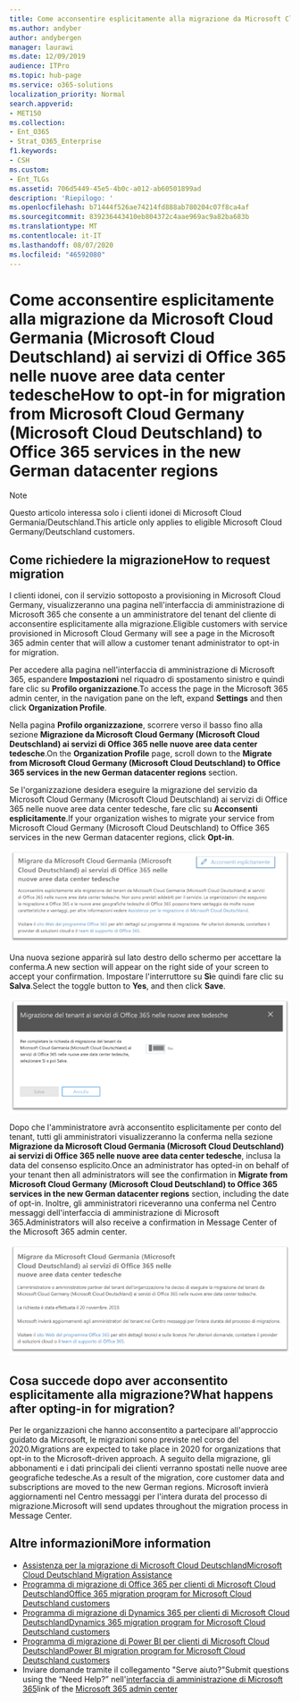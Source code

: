 ```yaml
---
title: Come acconsentire esplicitamente alla migrazione da Microsoft Cloud Germania (Microsoft Cloud Deutschland) ai servizi di Office 365 nelle nuove aree data center tedesche
ms.author: andyber
author: andybergen
manager: laurawi
ms.date: 12/09/2019
audience: ITPro
ms.topic: hub-page
ms.service: o365-solutions
localization_priority: Normal
search.appverid:
- MET150
ms.collection:
- Ent_O365
- Strat_O365_Enterprise
f1.keywords:
- CSH
ms.custom:
- Ent_TLGs
ms.assetid: 706d5449-45e5-4b0c-a012-ab60501899ad
description: 'Riepilogo: '
ms.openlocfilehash: b71444f526ae74214fd888ab780204c07f8ca4af
ms.sourcegitcommit: 839236443410eb804372c4aae969ac9a82ba683b
ms.translationtype: MT
ms.contentlocale: it-IT
ms.lasthandoff: 08/07/2020
ms.locfileid: "46592080"
---
```

# <a name="how-to-opt-in-for-migration-from-microsoft-cloud-germany-microsoft-cloud-deutschland-to-office-365-services-in-the-new-german-datacenter-regions"></a><span data-ttu-id="98c33-103">Come acconsentire esplicitamente alla migrazione da Microsoft Cloud Germania (Microsoft Cloud Deutschland) ai servizi di Office 365 nelle nuove aree data center tedesche</span><span class="sxs-lookup"><span data-stu-id="98c33-103">How to opt-in for migration from Microsoft Cloud Germany (Microsoft Cloud Deutschland) to Office 365 services in the new German datacenter regions</span></span>

>[!Note]
><span data-ttu-id="98c33-104">Questo articolo interessa solo i clienti idonei di Microsoft Cloud Germania/Deutschland.</span><span class="sxs-lookup"><span data-stu-id="98c33-104">This article only applies to eligible Microsoft Cloud Germany/Deutschland customers.</span></span>
>

## <a name="how-to-request-migration"></a><span data-ttu-id="98c33-105">Come richiedere la migrazione</span><span class="sxs-lookup"><span data-stu-id="98c33-105">How to request migration</span></span>

<span data-ttu-id="98c33-106">I clienti idonei, con il servizio sottoposto a provisioning in Microsoft Cloud Germany, visualizzeranno una pagina nell'interfaccia di amministrazione di Microsoft 365 che consente a un amministratore del tenant del cliente di acconsentire esplicitamente alla migrazione.</span><span class="sxs-lookup"><span data-stu-id="98c33-106">Eligible customers with service provisioned in Microsoft Cloud Germany will see a page in the Microsoft 365 admin center that will allow a customer tenant administrator to opt-in for migration.</span></span>

<span data-ttu-id="98c33-107">Per accedere alla pagina nell'interfaccia di amministrazione di Microsoft 365, espandere **Impostazioni** nel riquadro di spostamento sinistro e quindi fare clic su **Profilo organizzazione**.</span><span class="sxs-lookup"><span data-stu-id="98c33-107">To access the page in the Microsoft 365 admin center, in the navigation pane on the left, expand **Settings** and then click **Organization Profile**.</span></span>

<span data-ttu-id="98c33-108">Nella pagina **Profilo organizzazione**, scorrere verso il basso fino alla sezione **Migrazione da Microsoft Cloud Germany (Microsoft Cloud Deutschland) ai servizi di Office 365 nelle nuove aree data center tedesche**.</span><span class="sxs-lookup"><span data-stu-id="98c33-108">On the **Organization Profile** page, scroll down to the **Migrate from Microsoft Cloud Germany (Microsoft Cloud Deutschland) to Office 365 services in the new German datacenter regions** section.</span></span>

<span data-ttu-id="98c33-109">Se l'organizzazione desidera eseguire la migrazione del servizio da Microsoft Cloud Germany (Microsoft Cloud Deutschland) ai servizi di Office 365 nelle nuove aree data center tedesche, fare clic su **Acconsenti esplicitamente**.</span><span class="sxs-lookup"><span data-stu-id="98c33-109">If your organization wishes to migrate your service from Microsoft Cloud Germany (Microsoft Cloud Deutschland) to Office 365 services in the new German datacenter regions, click **Opt-in**.</span></span>
 
![Introduzione al consenso esplicito](./media/ms-cloud-germany-migration-opt-in/tenant-migration.png)

<span data-ttu-id="98c33-111">Una nuova sezione apparirà sul lato destro dello schermo per accettare la conferma.</span><span class="sxs-lookup"><span data-stu-id="98c33-111">A new section will appear on the right side of your screen to accept your confirmation.</span></span> <span data-ttu-id="98c33-112">Impostare l'interruttore su **Sì**e quindi fare clic su **Salva**.</span><span class="sxs-lookup"><span data-stu-id="98c33-112">Select the toggle button to **Yes**, and then click **Save**.</span></span>
 
![Accettazione consenso esplicito](./media/ms-cloud-germany-migration-opt-in/tenant-migration-new-regions.png)

<span data-ttu-id="98c33-114">Dopo che l'amministratore avrà acconsentito esplicitamente per conto del tenant, tutti gli amministratori visualizzeranno la conferma nella sezione **Migrazione da Microsoft Cloud Germania (Microsoft Cloud Deutschland) ai servizi di Office 365 nelle nuove aree data center tedesche**, inclusa la data del consenso esplicito.</span><span class="sxs-lookup"><span data-stu-id="98c33-114">Once an administrator has opted-in on behalf of your tenant then all administrators will see the confirmation in **Migrate from Microsoft Cloud Germany (Microsoft Cloud Deutschland) to Office 365 services in the new German datacenter regions** section, including the date of opt-in.</span></span> <span data-ttu-id="98c33-115">Inoltre, gli amministratori riceveranno una conferma nel Centro messaggi dell'interfaccia di amministrazione di Microsoft 365.</span><span class="sxs-lookup"><span data-stu-id="98c33-115">Administrators will also receive a confirmation in Message Center of the Microsoft 365 admin center.</span></span> 
 
![Conferma del consenso esplicito](./media/ms-cloud-germany-migration-opt-in/tenant-migration2.png)

## <a name="what-happens-after-opting-in-for-migration"></a><span data-ttu-id="98c33-117">Cosa succede dopo aver acconsentito esplicitamente alla migrazione?</span><span class="sxs-lookup"><span data-stu-id="98c33-117">What happens after opting-in for migration?</span></span>

<span data-ttu-id="98c33-118">Per le organizzazioni che hanno acconsentito a partecipare all'approccio guidato da Microsoft, le migrazioni sono previste nel corso del 2020.</span><span class="sxs-lookup"><span data-stu-id="98c33-118">Migrations are expected to take place in 2020 for organizations that opt-in to the Microsoft-driven approach.</span></span>  <span data-ttu-id="98c33-119">A seguito della migrazione, gli abbonamenti e i dati principali dei clienti verranno spostati nelle nuove aree geografiche tedesche.</span><span class="sxs-lookup"><span data-stu-id="98c33-119">As a result of the migration, core customer data and subscriptions are moved to the new German regions.</span></span>  <span data-ttu-id="98c33-120">Microsoft invierà aggiornamenti nel Centro messaggi per l'intera durata del processo di migrazione.</span><span class="sxs-lookup"><span data-stu-id="98c33-120">Microsoft will send updates throughout the migration process in Message Center.</span></span>

## <a name="more-information"></a><span data-ttu-id="98c33-121">Altre informazioni</span><span class="sxs-lookup"><span data-stu-id="98c33-121">More information</span></span>

- [<span data-ttu-id="98c33-122">Assistenza per la migrazione di Microsoft Cloud Deutschland</span><span class="sxs-lookup"><span data-stu-id="98c33-122">Microsoft Cloud Deutschland Migration Assistance</span></span>](https://aka.ms/germanymigrateassist)
- [<span data-ttu-id="98c33-123">Programma di migrazione di Office 365 per clienti di Microsoft Cloud Deutschland</span><span class="sxs-lookup"><span data-stu-id="98c33-123">Office 365 migration program for Microsoft Cloud Deutschland customers</span></span>](https://aka.ms/office365germanymove)
- [<span data-ttu-id="98c33-124">Programma di migrazione di Dynamics 365 per clienti di Microsoft Cloud Deutschland</span><span class="sxs-lookup"><span data-stu-id="98c33-124">Dynamics 365 migration program for Microsoft Cloud Deutschland customers</span></span>](https://aka.ms/d365ceoptin)
- [<span data-ttu-id="98c33-125">Programma di migrazione di Power BI per clienti di Microsoft Cloud Deutschland</span><span class="sxs-lookup"><span data-stu-id="98c33-125">Power BI migration program for Microsoft Cloud Deutschland customers</span></span>](https://aka.ms/pbioptin)
- <span data-ttu-id="98c33-126">Inviare domande tramite il collegamento "Serve aiuto?"</span><span class="sxs-lookup"><span data-stu-id="98c33-126">Submit questions using the “Need Help?”</span></span> <span data-ttu-id="98c33-127">nell'[interfaccia di amministrazione di Microsoft 365](https://portal.office.de/)</span><span class="sxs-lookup"><span data-stu-id="98c33-127">link of the [Microsoft 365 admin center](https://portal.office.de/)</span></span>
